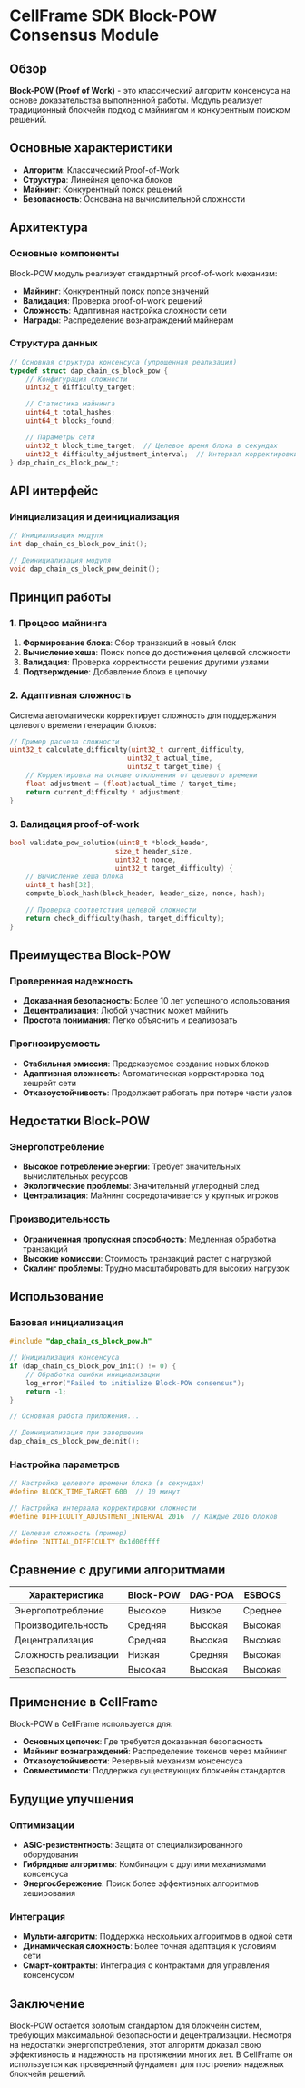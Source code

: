 # CellFrame SDK Block-POW Consensus Module

## Обзор

**Block-POW (Proof of Work)** - это классический алгоритм консенсуса на основе доказательства выполненной работы. Модуль реализует традиционный блокчейн подход с майнингом и конкурентным поиском решений.

## Основные характеристики

- **Алгоритм**: Классический Proof-of-Work
- **Структура**: Линейная цепочка блоков
- **Майнинг**: Конкурентный поиск решений
- **Безопасность**: Основана на вычислительной сложности

## Архитектура

### Основные компоненты

Block-POW модуль реализует стандартный proof-of-work механизм:

- **Майнинг**: Конкурентный поиск nonce значений
- **Валидация**: Проверка proof-of-work решений
- **Сложность**: Адаптивная настройка сложности сети
- **Награды**: Распределение вознаграждений майнерам

### Структура данных

```c
// Основная структура консенсуса (упрощенная реализация)
typedef struct dap_chain_cs_block_pow {
    // Конфигурация сложности
    uint32_t difficulty_target;

    // Статистика майнинга
    uint64_t total_hashes;
    uint64_t blocks_found;

    // Параметры сети
    uint32_t block_time_target;  // Целевое время блока в секундах
    uint32_t difficulty_adjustment_interval;  // Интервал корректировки сложности
} dap_chain_cs_block_pow_t;
```

## API интерфейс

### Инициализация и деинициализация

```c
// Инициализация модуля
int dap_chain_cs_block_pow_init();

// Деинициализация модуля
void dap_chain_cs_block_pow_deinit();
```

## Принцип работы

### 1. Процесс майнинга

1. **Формирование блока**: Сбор транзакций в новый блок
2. **Вычисление хеша**: Поиск nonce до достижения целевой сложности
3. **Валидация**: Проверка корректности решения другими узлами
4. **Подтверждение**: Добавление блока в цепочку

### 2. Адаптивная сложность

Система автоматически корректирует сложность для поддержания целевого времени генерации блоков:

```c
// Пример расчета сложности
uint32_t calculate_difficulty(uint32_t current_difficulty,
                             uint32_t actual_time,
                             uint32_t target_time) {
    // Корректировка на основе отклонения от целевого времени
    float adjustment = (float)actual_time / target_time;
    return current_difficulty * adjustment;
}
```

### 3. Валидация proof-of-work

```c
bool validate_pow_solution(uint8_t *block_header,
                          size_t header_size,
                          uint32_t nonce,
                          uint32_t target_difficulty) {
    // Вычисление хеша блока
    uint8_t hash[32];
    compute_block_hash(block_header, header_size, nonce, hash);

    // Проверка соответствия целевой сложности
    return check_difficulty(hash, target_difficulty);
}
```

## Преимущества Block-POW

### Проверенная надежность
- **Доказанная безопасность**: Более 10 лет успешного использования
- **Децентрализация**: Любой участник может майнить
- **Простота понимания**: Легко объяснить и реализовать

### Прогнозируемость
- **Стабильная эмиссия**: Предсказуемое создание новых блоков
- **Адаптивная сложность**: Автоматическая корректировка под хешрейт сети
- **Отказоустойчивость**: Продолжает работать при потере части узлов

## Недостатки Block-POW

### Энергопотребление
- **Высокое потребление энергии**: Требует значительных вычислительных ресурсов
- **Экологические проблемы**: Значительный углеродный след
- **Централизация**: Майнинг сосредотачивается у крупных игроков

### Производительность
- **Ограниченная пропускная способность**: Медленная обработка транзакций
- **Высокие комиссии**: Стоимость транзакций растет с нагрузкой
- **Скалинг проблемы**: Трудно масштабировать для высоких нагрузок

## Использование

### Базовая инициализация

```c
#include "dap_chain_cs_block_pow.h"

// Инициализация консенсуса
if (dap_chain_cs_block_pow_init() != 0) {
    // Обработка ошибки инициализации
    log_error("Failed to initialize Block-POW consensus");
    return -1;
}

// Основная работа приложения...

// Деинициализация при завершении
dap_chain_cs_block_pow_deinit();
```

### Настройка параметров

```c
// Настройка целевого времени блока (в секундах)
#define BLOCK_TIME_TARGET 600  // 10 минут

// Настройка интервала корректировки сложности
#define DIFFICULTY_ADJUSTMENT_INTERVAL 2016  // Каждые 2016 блоков

// Целевая сложность (пример)
#define INITIAL_DIFFICULTY 0x1d00ffff
```

## Сравнение с другими алгоритмами

| Характеристика | Block-POW | DAG-POA | ESBOCS |
|----------------|-----------|---------|---------|
| Энергопотребление | Высокое | Низкое | Среднее |
| Производительность | Средняя | Высокая | Высокая |
| Децентрализация | Средняя | Высокая | Высокая |
| Сложность реализации | Низкая | Средняя | Высокая |
| Безопасность | Высокая | Высокая | Высокая |

## Применение в CellFrame

Block-POW в CellFrame используется для:

- **Основных цепочек**: Где требуется доказанная безопасность
- **Майнинг вознаграждений**: Распределение токенов через майнинг
- **Отказоустойчивости**: Резервный механизм консенсуса
- **Совместимости**: Поддержка существующих блокчейн стандартов

## Будущие улучшения

### Оптимизации
- **ASIC-резистентность**: Защита от специализированного оборудования
- **Гибридные алгоритмы**: Комбинация с другими механизмами консенсуса
- **Энергосбережение**: Поиск более эффективных алгоритмов хеширования

### Интеграция
- **Мульти-алгоритм**: Поддержка нескольких алгоритмов в одной сети
- **Динамическая сложность**: Более точная адаптация к условиям сети
- **Смарт-контракты**: Интеграция с контрактами для управления консенсусом

## Заключение

Block-POW остается золотым стандартом для блокчейн систем, требующих максимальной безопасности и децентрализации. Несмотря на недостатки энергопотребления, этот алгоритм доказал свою эффективность и надежность на протяжении многих лет. В CellFrame он используется как проверенный фундамент для построения надежных блокчейн решений.
